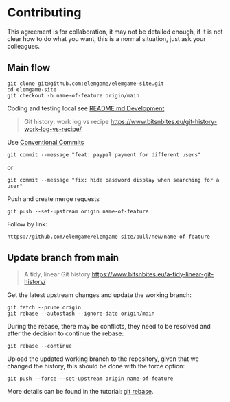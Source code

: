 # Contributing

This agreement is for collaboration, it may not be detailed enough, if it is not clear how to do what you want, this is a normal situation, just ask your colleagues.

## Main flow

```shell
git clone git@github.com:elemgame/elemgame-site.git
cd elemgame-site
git checkout -b name-of-feature origin/main
```

Coding and testing local see [README.md Development](https://github.com/elemgame/elemgame-site#development)

> Git history: work log vs recipe https://www.bitsnbites.eu/git-history-work-log-vs-recipe/

Use [Conventional Commits](https://www.conventionalcommits.org/en/v1.0.0/)

```shell
git commit --message "feat: paypal payment for different users"
```

or

```shell
git commit --message "fix: hide password display when searching for a user"
```

Push and create merge requests

```shell
git push --set-upstream origin name-of-feature
```

Follow by link:

```shell
https://github.com/elemgame/elemgame-site/pull/new/name-of-feature
```

## Update branch from main

> A tidy, linear Git history  https://www.bitsnbites.eu/a-tidy-linear-git-history/

Get the latest upstream changes and update the working branch:

```shell
git fetch --prune origin
git rebase --autostash --ignore-date origin/main
```

During the rebase, there may be conflicts, they need to be resolved and after the decision to continue the rebase:

```shell
git rebase --continue
```

Upload the updated working branch to the repository, given that we changed the history, this should be done with the force option:

```shell
git push --force --set-upstream origin name-of-feature
```

More details can be found in the tutorial: [git rebase](https://www.atlassian.com/git/tutorials/rewriting-history/git-rebase).

